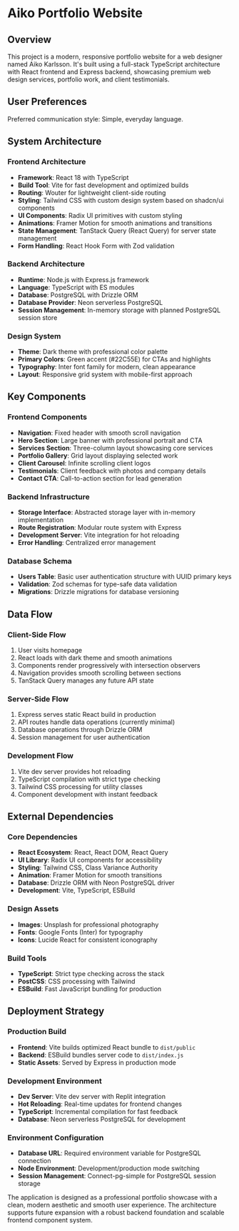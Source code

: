 # Aiko Portfolio Website

## Overview

This project is a modern, responsive portfolio website for a web designer named Aiko Karlsson. It's built using a full-stack TypeScript architecture with React frontend and Express backend, showcasing premium web design services, portfolio work, and client testimonials.

## User Preferences

Preferred communication style: Simple, everyday language.

## System Architecture

### Frontend Architecture
- **Framework**: React 18 with TypeScript
- **Build Tool**: Vite for fast development and optimized builds
- **Routing**: Wouter for lightweight client-side routing
- **Styling**: Tailwind CSS with custom design system based on shadcn/ui components
- **UI Components**: Radix UI primitives with custom styling
- **Animations**: Framer Motion for smooth animations and transitions
- **State Management**: TanStack Query (React Query) for server state management
- **Form Handling**: React Hook Form with Zod validation

### Backend Architecture
- **Runtime**: Node.js with Express.js framework
- **Language**: TypeScript with ES modules
- **Database**: PostgreSQL with Drizzle ORM
- **Database Provider**: Neon serverless PostgreSQL
- **Session Management**: In-memory storage with planned PostgreSQL session store

### Design System
- **Theme**: Dark theme with professional color palette
- **Primary Colors**: Green accent (#22C55E) for CTAs and highlights
- **Typography**: Inter font family for modern, clean appearance
- **Layout**: Responsive grid system with mobile-first approach

## Key Components

### Frontend Components
- **Navigation**: Fixed header with smooth scroll navigation
- **Hero Section**: Large banner with professional portrait and CTA
- **Services Section**: Three-column layout showcasing core services
- **Portfolio Gallery**: Grid layout displaying selected work
- **Client Carousel**: Infinite scrolling client logos
- **Testimonials**: Client feedback with photos and company details
- **Contact CTA**: Call-to-action section for lead generation

### Backend Infrastructure
- **Storage Interface**: Abstracted storage layer with in-memory implementation
- **Route Registration**: Modular route system with Express
- **Development Server**: Vite integration for hot reloading
- **Error Handling**: Centralized error management

### Database Schema
- **Users Table**: Basic user authentication structure with UUID primary keys
- **Validation**: Zod schemas for type-safe data validation
- **Migrations**: Drizzle migrations for database versioning

## Data Flow

### Client-Side Flow
1. User visits homepage
2. React loads with dark theme and smooth animations
3. Components render progressively with intersection observers
4. Navigation provides smooth scrolling between sections
5. TanStack Query manages any future API state

### Server-Side Flow
1. Express serves static React build in production
2. API routes handle data operations (currently minimal)
3. Database operations through Drizzle ORM
4. Session management for user authentication

### Development Flow
1. Vite dev server provides hot reloading
2. TypeScript compilation with strict type checking
3. Tailwind CSS processing for utility classes
4. Component development with instant feedback

## External Dependencies

### Core Dependencies
- **React Ecosystem**: React, React DOM, React Query
- **UI Library**: Radix UI components for accessibility
- **Styling**: Tailwind CSS, Class Variance Authority
- **Animation**: Framer Motion for smooth transitions
- **Database**: Drizzle ORM with Neon PostgreSQL driver
- **Development**: Vite, TypeScript, ESBuild

### Design Assets
- **Images**: Unsplash for professional photography
- **Fonts**: Google Fonts (Inter) for typography
- **Icons**: Lucide React for consistent iconography

### Build Tools
- **TypeScript**: Strict type checking across the stack
- **PostCSS**: CSS processing with Tailwind
- **ESBuild**: Fast JavaScript bundling for production

## Deployment Strategy

### Production Build
- **Frontend**: Vite builds optimized React bundle to `dist/public`
- **Backend**: ESBuild bundles server code to `dist/index.js`
- **Static Assets**: Served by Express in production mode

### Development Environment
- **Dev Server**: Vite dev server with Replit integration
- **Hot Reloading**: Real-time updates for frontend changes
- **TypeScript**: Incremental compilation for fast feedback
- **Database**: Neon serverless PostgreSQL for development

### Environment Configuration
- **Database URL**: Required environment variable for PostgreSQL connection
- **Node Environment**: Development/production mode switching
- **Session Management**: Connect-pg-simple for PostgreSQL session storage

The application is designed as a professional portfolio showcase with a clean, modern aesthetic and smooth user experience. The architecture supports future expansion with a robust backend foundation and scalable frontend component system.